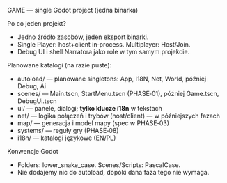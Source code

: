 GAME — single Godot project (jedna binarka)

Po co jeden projekt?
- Jedno źródło zasobów, jeden eksport binarki.  
- Single Player: host+client in‑process. Multiplayer: Host/Join.  
- Debug UI i shell Narratora jako role w tym samym projekcie.

Planowane katalogi (na razie puste):
- autoload/ — planowane singletons: App, I18N, Net, World, później Debug, Ai
- scenes/ — Main.tscn, StartMenu.tscn (PHASE‑01), później Game.tscn, DebugUi.tscn
- ui/ — panele, dialogi; **tylko klucze i18n** w tekstach
- net/ — logika połączeń i trybów (host/client) — w późniejszych fazach
- map/ — generacja i model mapy (spec w PHASE‑03)
- systems/ — reguły gry (PHASE‑08)
- i18n/ — katalogi językowe (EN/PL)

Konwencje Godot
- Folders: lower_snake_case. Scenes/Scripts: PascalCase.
- Nie dodajemy nic do autoload, dopóki dana faza tego nie wymaga.
